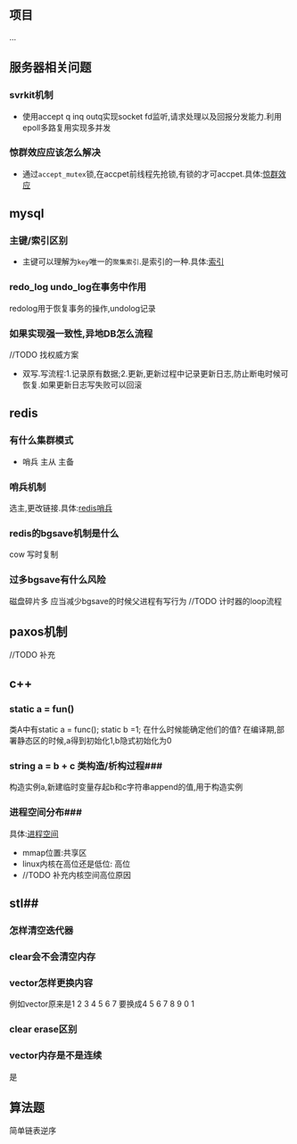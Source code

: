 ## 项目 ##
...

## 服务器相关问题 ##
### svrkit机制 ###
- 使用accept q inq outq实现socket fd监听,请求处理以及回报分发能力.利用epoll多路复用实现多并发
### 惊群效应应该怎么解决 ###
- 通过`accept_mutex`锁,在accpet前线程先抢锁,有锁的才可accpet.具体:[惊群效应](../linux/惊群效应.md)
## mysql ##
### 主键/索引区别 ###
- 主键可以理解为`key`唯一的`聚集索引`.是索引的一种.具体:[索引](../mysql/索引&主键.md)
### redo_log undo_log在事务中作用 ###
redolog用于恢复事务的操作,undolog记录
### 如果实现强一致性,异地DB怎么流程 ###
//TODO 找权威方案
- 双写.写流程:1.记录原有数据;2.更新,更新过程中记录更新日志,防止断电时候可恢复.如果更新日志写失败可以回滚

## redis ##
### 有什么集群模式 ###
- 哨兵 主从 主备
### 哨兵机制 ###
选主,更改链接.具体:[redis哨兵](../redis/哨兵.md)
### redis的bgsave机制是什么 ###
cow 写时复制
### 过多bgsave有什么风险 ###
磁盘碎片多 应当减少bgsave的时候父进程有写行为
//TODO 计时器的loop流程

## paxos机制 ##
//TODO 补充

## c++ ##
### static a = fun() ###
类A中有static a = func(); static b =1; 在什么时候能确定他们的值?
在编译期,部署静态区的时候,a得到初始化1,b隐式初始化为0

### string a = b + c 类构造/析构过程###
构造实例a,新建临时变量存起b和c字符串append的值,用于构造实例

### 进程空间分布###
具体:[进程空间](../linux/进程内存分布.md)
- mmap位置:共享区
- linux内核在高位还是低位: 高位
- //TODO 补充内核空间高位原因

## stl##
### 怎样清空迭代器 ###
### clear会不会清空内存 ###
### vector怎样更换内容 ###
例如vector原来是1 2 3 4 5 6 7  要换成4 5 6 7 8 9 0 1 
### clear erase区别 ###
### vector内存是不是连续 ###
是

## 算法题 ##
简单链表逆序
